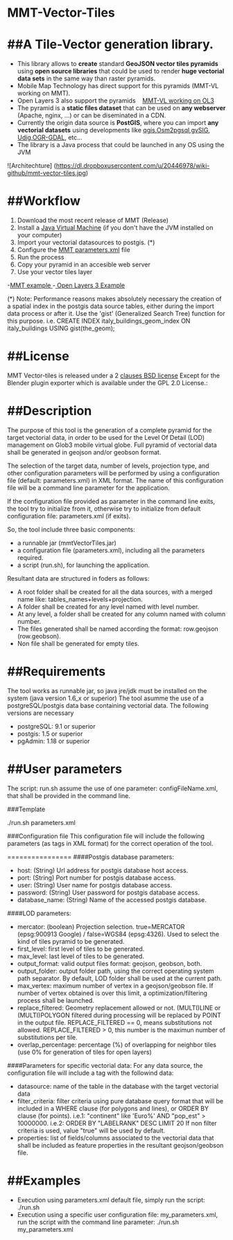 MMT-Vector-Tiles
================

##A Tile-Vector generation library.
================
+ This library allows to **create** standard **GeoJSON vector tiles pyramids** using **open source libraries** that could be used to render **huge vectorial data sets** in the same way than raster pyramids.
+ Mobile Map Technology has direct support for this pyramids (MMT-VL working on MMT). 
+ Open Layers 3 also support the pyramids &nbsp;&nbsp;  <a href="http://dl.dropboxusercontent.com/u/20446978/raster-tiles-example/index_lux.html"> MMT-VL working on OL3 </a>
+ The pyramid is a **static files dataset** that can be used on **any webserver** (Apache, nginx, ...) or can be diseminated in a CDN.
+ Currently the origin data source is **PostGIS**, where you can import **any vectorial datasets** using developments like  <a href="http://www.qgis.org/">qgis</a>,<a href="http://wiki.openstreetmap.org/wiki/Osm2pgsql">Osm2pgsql</a>,<a href="http://www.gvsig.org/">gvSIG</a>, <a href="http://udig.refractions.net/">Udig</a>,<a href="hhttp://www.gdal.org/">OGR-GDAL</a>, etc...
+ The library is a Java process that could be launched in any OS using the JVM

![Architechture] (https://dl.dropboxusercontent.com/u/20446978/wiki-github/mmt-vector-tiles.jpg)

##Workflow
=======
1. Download the most recent release of MMT (Release)
2. Install a <a href="http://www.java.com">Java Virtual Machine</a> (if you don't have the JVM installed on your computer) 
3. Import your vectorial datasources to postgis. (*)
4. Configure the <a href="https://github.com/glob3mobile/mmt-vector-tiles/blob/master/vector-tiles/parameters.xml">MMT parameters.xml</a> file
5. Run the process
6. Copy your pyramid in an accesible web server
7. Use your vector tiles layer

-<a href="https://github.com/glob3mobile/mmt-vector-tiles/blob/master/example/mmt-layer.java">MMT example </a>
-<a href="http://dl.dropboxusercontent.com/u/20446978/raster-tiles-example/index_lux.html"> Open Layers 3 Example  </a>

 (*) Note: Performance reasons makes absolutely necessary the creation of a spatial index in the postgis data source tables, either during the import data process or after it. Use the 'gist' (Generalized Search Tree) function for this purpose. i.e. CREATE INDEX italy_buildings_geom_index ON italy_buildings USING gist(the_geom);

##License
=======
MMT Vector-tiles is released under a 2 [clauses BSD license](https://github.com/glob3mobile/g3m/blob/purgatory/LICENSE.txt) Except for the Blender plugin exporter which is available under the GPL 2.0 License.:



##Description
================

The purpose of this tool is the generation of a complete pyramid for the target vectorial data, in order to be used for the Level Of Detail (LOD) management on Glob3 mobile virtual globe. Full pyramid of vectorial data shall be generated in geojson and/or geobson format.

The selection of the target data, number of levels, projection type, and other configuration parameters will be performed by using a configuration file (default: parameters.xml) in XML format. The name of this configuration file will be a command line parameter for the application.

If the configuration file provided as parameter in the command line exits, the tool try to initialize from it, otherwise try to initialize from default configuration file: parameters.xml (if exits).

So, the tool include three basic components:
  - a runnable jar (mmtVectorTiles.jar) 
  - a configuration file (parameters.xml), including all the parameters required.
  - a script (run.sh), for launching the application.

Resultant data are structured in foders as follows:
- A root folder shall be created for all the data sources, with a merged name like: tables_names+levels+projection.
- A folder shall be created for any level named with level number.
- At any level, a folder shall be created for any column named with column number.
- The files generated shall be named according the format: row.geojson (row.geobson).
- Non file shall be generated for empty tiles.


##Requirements
================

The tool works as runnable jar, so java jre/jdk must be installed on the system (java version 1.6_x or superior)
The tool asumme the use of a postgreSQL/postgis data base containing vectorial data. The following versions are necessary
- postgreSQL: 9.1 or superior
- postgis: 1.5 or superior
- pgAdmin: 1.18 or superior

##User parameters
================

The script: run.sh assume the use of one parameter: configFileName.xml, that shall be provided in the command line.

###Template

./run.sh parameters.xml

###Configuration file
This configuration file will include the following parameters (as tags in XML format) for the correct operation of the tool.

================
####Postgis database parameters:

- host: (String) Url address for postgis database host access.
- port: (String) Port number for postgis database access.
- user: (String) User name for postgis database access.
- password: (String) User password for postgis database access.
- database_name: (String) Name of the accessed postgis database.


####LOD parameters:

- mercator: (boolean) Projection selection. true=MERCATOR (epsg:900913 Google) / false=WGS84 (epsg:4326). Used to select the kind of tiles pyramid to be generated.
- first_level: first level of tiles to be generated.
- max_level: last level of tiles to be generated.
- output_format: valid output files format: geojson, geobson, both.
- output_folder: output folder path, using the correct operating system path separator. By default, LOD folder shall be used at the current path.
- max_vertex: maximum number of vertex in a geojson/geobson file. If number of vertex obtained is over this limit, a optimization/filtering process shall be launched.
- replace_filtered: Geometry replacement allowed or not. (MULTI)LINE or (MULTI)POLYGON filtered during processing will be replaced by POINT in the output file. REPLACE_FILTERED == 0, means substitutions not allowed. REPLACE_FILTERED > 0, this number is the maximun number of substitutions per tile.
- overlap_percentage: percentage (%) of overlapping for neighbor tiles (use 0% for generation of tiles for open layers)

####Parameters for specific vectorial data:
For any data source, the configuration file will include a tag with the followind data:
- datasource: name of the table in the database with the target vectorial data
- filter_criteria: filter criteria using pure database query format that will be included in a WHERE clause (for polygons and lines), or ORDER BY clause (for points). 
    i.e.1: "continent" like 'Euro%' AND "pop_est" > 10000000.
    i.e.2: ORDER BY "LABELRANK" DESC LIMIT 20
    If non filter criteria is used, value "true" will be used by default.
- properties: list of fields/columns associated to the vectorial data that shall be included as feature properties in the resultant geojson/geobson file.


##Examples
==========
- Execution using parameters.xml default file, simply run the script: ./run.sh
- Execution using a specific user configuration file: my_parameters.xml, run the script with the command line parameter: 
  ./run.sh my_parameters.xml


